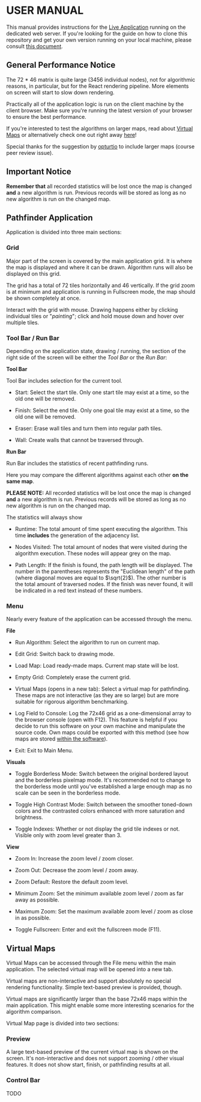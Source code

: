 # USER MANUAL

This manual provides instructions for the [Live Application](https://visualpathfinder.vercel.app/ "Visual Pathfinder") running on the dedicated web server. If you're looking for the guide on how to clone this repository and get your own version running on your local machine, please consult [this document](https://github.com/joonarafael/visualpathfinder/tree/main/documentation/installation_manual.md "Installation Manual").

## General Performance Notice

The 72 \* 46 matrix is quite large (3456 individual nodes), not for algorithmic reasons, in particular, but for the React rendering pipeline. More elements on screen will start to slow down rendering.

Practically all of the application logic is run on the client machine by the client browser. Make sure you're running the latest version of your browser to ensure the best performance.

If you're interested to test the algorithms on larger maps, read about [Virtual Maps](https://github.com/joonarafael/visualpathfinder/tree/main/documentation/user_manual.md#virtual-maps "About Virtual Maps") or alternatively check one out right away [here](https://visualpathfinder.vercel.app/application/virtualmaps/hightown "Virtual Map 'High Town' on the Live Web Application")!

Special thanks for the suggestion by [opturtio](https://github.com/opturtio "opturtio on GitHub") to include larger maps (course peer review issue).

## Important Notice

**Remember that** all recorded statistics will be lost once the map is changed **and** a new algorithm is run. Previous records will be stored as long as no new algorithm is run on the changed map.

## Pathfinder Application

Application is divided into three main sections:

### Grid

Major part of the screen is covered by the main application grid. It is where the map is displayed and where it can be drawn. Algorithm runs will also be displayed on this grid.

The grid has a total of 72 tiles horizontally and 46 vertically. If the grid zoom is at minimum and application is running in Fullscreen mode, the map should be shown completely at once.

Interact with the grid with mouse. Drawing happens either by clicking individual tiles or "_painting_"; click and hold mouse down and hover over multiple tiles.

### Tool Bar / Run Bar

Depending on the application state, drawing / running, the section of the right side of the screen will be either the _Tool Bar_ or the _Run Bar_:

**Tool Bar**

Tool Bar includes selection for the current tool.

- Start: Select the start tile. Only one start tile may exist at a time, so the old one will be removed.

- Finish: Select the end tile. Only one goal tile may exist at a time, so the old one will be removed.

- Eraser: Erase wall tiles and turn them into regular path tiles.

- Wall: Create walls that cannot be traversed through.

**Run Bar**

Run Bar includes the statistics of recent pathfinding runs.

Here you may compare the different algorithms against each other **on the same map**.

**PLEASE NOTE:** All recorded statistics will be lost once the map is changed **and** a new algorithm is run. Previous records will be stored as long as no new algorithm is run on the changed map.

The statistics will always show

- Runtime: The total amount of time spent executing the algorithm. This time **includes** the generation of the adjacency list.

- Nodes Visited: The total amount of nodes that were visited during the algorithm execution. These nodes will appear grey on the map.

- Path Length: If the finish is found, the path length will be displayed. The number in the parentheses represents the "Euclidean length" of the path (where diagonal moves are equal to $\sqrt{2}$). The other number is the total amount of traversed nodes. If the finish was never found, it will be indicated in a red text instead of these numbers.

### Menu

Nearly every feature of the application can be accessed through the menu.

**File**

- Run Algorithm: Select the algorithm to run on current map.

- Edit Grid: Switch back to drawing mode.

- Load Map: Load ready-made maps. Current map state will be lost.

- Empty Grid: Completely erase the current grid.

- Virtual Maps (opens in a new tab): Select a virtual map for pathfinding. These maps are not interactive (as they are so large) but are more suitable for rigorous algorithm benchmarking.

- Log Field to Console: Log the 72x46 grid as a one-dimensional array to the browser console (open with F12). This feature is helpful if you decide to run this software on your own machine and manipulate the source code. Own maps could be exported with this method (see how maps are stored [within the software](https://github.com/joonarafael/visualpathfinder/tree/main/app/maps "Maps Folder")).

- Exit: Exit to Main Menu.

**Visuals**

- Toggle Borderless Mode: Switch between the original bordered layout and the borderless pixelmap mode. It's recommended not to change to the borderless mode until you've established a large enough map as no scale can be seen in the borderless mode.

- Toggle High Contrast Mode: Switch between the smoother toned-down colors and the contrasted colors enhanced with more saturation and brightness.

- Toggle Indexes: Whether or not display the grid tile indexes or not. Visible only with zoom level greater than 3.

**View**

- Zoom In: Increase the zoom level / zoom closer.

- Zoom Out: Decrease the zoom level / zoom away.

- Zoom Default: Restore the default zoom level.

- Minimum Zoom: Set the minimum available zoom level / zoom as far away as possible.

- Maximum Zoom: Set the maximum available zoom level / zoom as close in as possible.

- Toggle Fullscreen: Enter and exit the fullscreen mode (F11).

## Virtual Maps

Virtual Maps can be accessed through the File menu within the main application. The selected virtual map will be opened into a new tab.

Virtual maps are non-interactive and support absolutely no special rendering functionality. Simple text-based preview is provided, though.

Virtual maps are significantly larger than the base 72x46 maps within the main application. This might enable some more interesting scenarios for the algorithm comparison.

Virtual Map page is divided into two sections:

### Preview

A large text-based preview of the current virtual map is shown on the screen. It's non-interactive and does not support zooming / other visual features. It does not show start, finish, or pathfinding results at all.

### Control Bar

TODO
